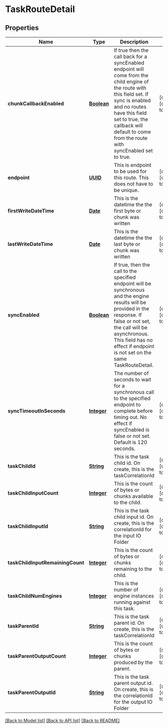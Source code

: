 # TaskRouteDetail
## Properties

Name | Type | Description | Notes
------------ | ------------- | ------------- | -------------
**chunkCallbackEnabled** | [**Boolean**](boolean.md) | If true then the call back for a syncEnabled endpoint will come from the child engine of the route with this field set. If sync is enabled and no routes have this field set to true, the callback will default to come from the route with syncEnabled set to true. | [optional] [default to null]
**endpoint** | [**UUID**](UUID.md) | This is endpoint to be used for this route.  This does not have to be unique. | [optional] [default to null]
**firstWriteDateTime** | [**Date**](DateTime.md) | This is the datetime the the first byte or chunk was written | [optional] [default to null]
**lastWriteDateTime** | [**Date**](DateTime.md) | This is the datetime the the last byte or chunk was  written | [optional] [default to null]
**syncEnabled** | [**Boolean**](boolean.md) | If true, then the call to the specified endpoint will be synchronous and the engine results will be provided in the response. If false or not set, the call will be asynchronous. This field has no effect if endpoint is not set on the same TaskRouteDetail. | [optional] [default to null]
**syncTimeoutInSeconds** | [**Integer**](integer.md) | The number of seconds to wait for a synchronous call to the specified endpoint to complete before timing out. No effect if syncEnabled is false or not set. Default is 120 seconds. | [optional] [default to null]
**taskChildId** | [**String**](string.md) | This is the task child id.  On create, this is the taskCorrelationId | [optional] [default to null]
**taskChildInputCount** | [**Integer**](integer.md) | This is the count of bytes or chunks available to the child. | [optional] [default to null]
**taskChildInputId** | [**String**](string.md) | This is the task child input id.  On create, this is the correlationId for the input IO Folder | [optional] [default to null]
**taskChildInputRemainingCount** | [**Integer**](integer.md) | This is the count of bytes or chunks remaining to the child. | [optional] [default to null]
**taskChildNumEngines** | [**Integer**](integer.md) | This is the number of engine instances running against this task. | [optional] [default to null]
**taskParentId** | [**String**](string.md) | This is the task parent id.  On create, this is the taskCorrelationId | [optional] [default to null]
**taskParentOutputCount** | [**Integer**](integer.md) | This is the count of bytes or chunks produced by the parent. | [optional] [default to null]
**taskParentOutputId** | [**String**](string.md) | This is the task parent output id.  On create, this is the correlationId for the output IO Folder | [optional] [default to null]

[[Back to Model list]](../README.md#documentation-for-models) [[Back to API list]](../README.md#documentation-for-api-endpoints) [[Back to README]](../README.md)

